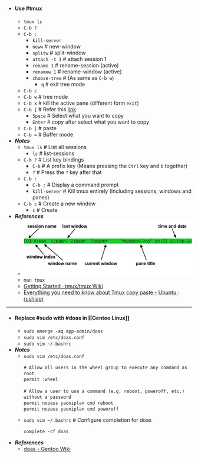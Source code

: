 - #### Use #tmux
	- `tmux ls`
	- `C-b ?`
	- `C-b :`
		- `kill-server`
		- `neww` # new-window
		- `splitw` # split-window
		- `attach -t 1` # attach session 1
		- `rename 1` # rename-session (active)
		- `renamew 1` # rename-window (active)
		- `choose-tree` # (As same as `C-b w`)
			- `q` # exit tree mode
	- `C-b c`
	- `C-b w` # tree mode
	- `C-b x` # kill the active pane (different form `exit`)
	- `C-b [` # Refer this [link](https://man.openbsd.org/tmux#WINDOWS_AND_PANES)
		- `Space` # Select what you want to copy
		- `Enter` # copy after select what you want to copy
	- `C-b ]` # paste
	- `C-b =` # Buffer mode
- ***Notes***
	- `tmux ls` # List all sessions
		- `ls` # list-sessions
	- `C-b ?` # List key bindings
		- `C-b` # A prefix key (Means pressing the `Ctrl` key and `b` together)
		- `?` # Press the `?` key after that
	- `C-b :`
		- `C-b :` # Display a command prompt
		- `kill-server` # Kill tmux entirely (Including sessions, windows and panes)
	- `C-b c` # Create a new window
		- `c` # Create
- ***References***
	- ![tmux_status_line_diagram.png](../assets/tmux_status_line_diagram_1671845222091_0.png)
	- `man tmux`
	- [Getting Started · tmux/tmux Wiki](https://github.com/tmux/tmux/wiki/Getting-Started)
	- [Everything you need to know about Tmux copy paste - Ubuntu · rushiagr](https://www.rushiagr.com/blog/2016/06/16/everything-you-need-to-know-about-tmux-copy-pasting-ubuntu/)
- ---
- #### Replace #sudo with #doas in [[Gentoo Linux]]
	- `sudo emerge -aq app-admin/doas`
	- `sudo vim /etc/doas.conf`
	- `sudo vim ~/.bashrc`
- ***Notes***
	- `sudo vim /etc/doas.conf` 
	  ```
	  # Allow all users in the wheel group to execute any command as root
	  permit :wheel
	  
	  # Allow a user to use a command (e.g. reboot, poweroff, etc.) without a password
	  permit nopass yaoniplan cmd reboot
	  permit nopass yaoniplan cmd poweroff
	  ```
	- `sudo vim ~/.bashrc` # Configure completion for doas
	  ```
	  complete -cf doas
	  ```
- ***References***
	- [doas - Gentoo Wiki](https://wiki.gentoo.org/wiki/Doas)